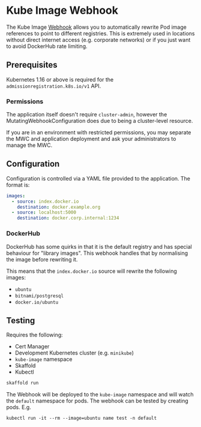 # Kube Image Webhook

The Kube Image [Webhook](https://kubernetes.io/docs/reference/access-authn-authz/extensible-admission-controllers/#admission-webhooks) allows you to automatically rewrite Pod image references to point to different registries.
This is extremely used in locations without direct internet access (e.g. corporate networks) or if you just want to avoid DockerHub rate limiting.

## Prerequisites

Kubernetes 1.16 or above is required for the `admissionregistration.k8s.io/v1` API.

### Permissions

The application itself doesn't require `cluster-admin`, however the MutatingWebhookConfiguration does due to being a cluster-level resource.

If you are in an environment with restricted permissions, you may separate the MWC and application deployment and ask your administrators to manage the MWC.

## Configuration

Configuration is controlled via a YAML file provided to the application.
The format is:

```yaml
images:
  - source: index.docker.io
    destination: docker.example.org
  - source: localhost:5000
    destination: docker.corp.internal:1234
```

### DockerHub

DockerHub has some quirks in that it is the default registry and has special behaviour for "library images".
This webhook handles that by normalising the image before rewriting it.

This means that the `index.docker.io` source will rewrite the following images:
* `ubuntu`
* `bitnami/postgresql`
* `docker.io/ubuntu`

## Testing

Requires the following:
* Cert Manager
* Development Kubernetes cluster (e.g. `minikube`)
* `kube-image` namespace
* Skaffold
* Kubectl

```bash
skaffold run
```

The Webhook will be deployed to the `kube-image` namespace and will watch the `default` namespace for pods.
The webhook can be tested by creating pods. E.g. 
```
kubectl run -it --rm --image=ubuntu name test -n default
```
